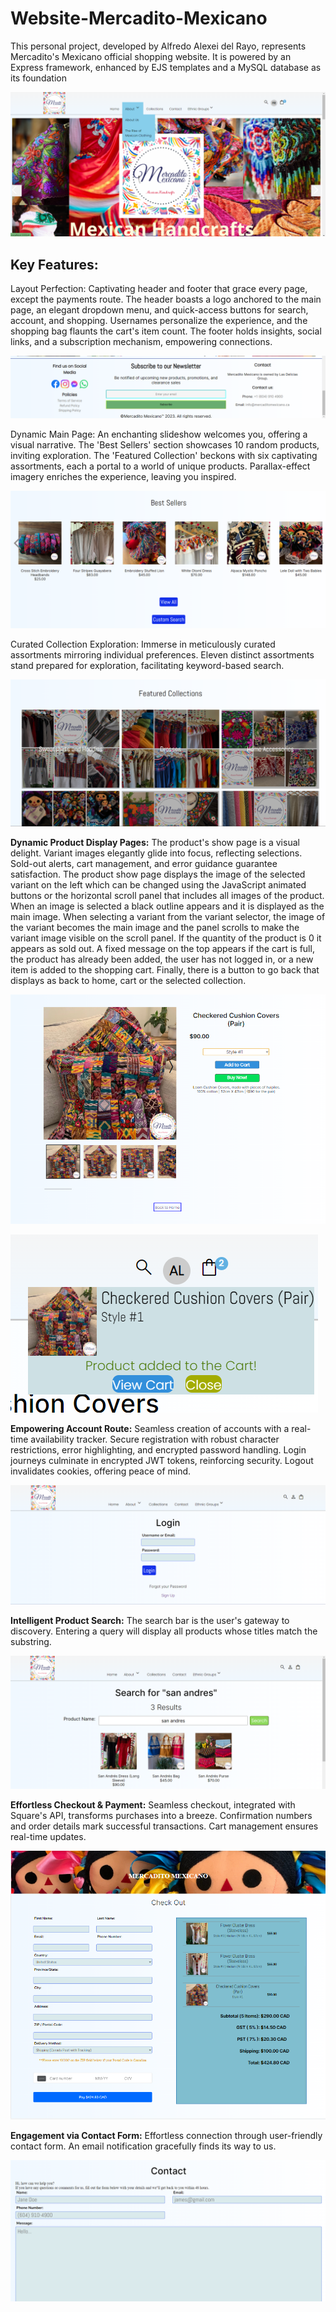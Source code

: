 # Website-Mercadito-Mexicano
This personal project, developed by Alfredo Alexei del Rayo, represents Mercadito's Mexicano official shopping website. It is powered by an Express framework, enhanced by EJS templates and a MySQL database as its foundation

![image](README%20Images/main_page.png)

## Key Features:

Layout Perfection: Captivating header and footer that grace every page, except the payments route. The header boasts a logo anchored to the main page, an elegant dropdown menu, and quick-access buttons for search, account, and shopping. Usernames personalize the experience, and the shopping bag flaunts the cart's item count. The footer holds insights, social links, and a subscription mechanism, empowering connections.

![image](README%20Images/footer.png)

Dynamic Main Page: An enchanting slideshow welcomes you, offering a visual narrative. The 'Best Sellers' section showcases 10 random products, inviting exploration. The 'Featured Collection' beckons with six captivating assortments, each a portal to a world of unique products. Parallax-effect imagery enriches the experience, leaving you inspired.

![image](README%20Images/best_sellers.png)


Curated Collection Exploration: Immerse in meticulously curated assortments mirroring individual preferences. Eleven distinct assortments stand prepared for exploration, facilitating keyword-based search. 

![image](README%20Images/featured_collections.png)

**Dynamic Product Display Pages:** The product's show page is a visual delight. Variant images elegantly glide into focus, reflecting selections. Sold-out alerts, cart management, and error guidance guarantee satisfaction. The product show page displays the image of the selected variant on the left which can be changed using the JavaScript animated buttons or the horizontal scroll panel that includes all images of the product. When an image is selected a black outline appears and it is displayed as the main image. When selecting a variant from the variant selector, the image of the variant becomes the main image and the panel scrolls to make the variant image visible on the scroll panel. If the quantity of the product is 0 it appears as sold out. A fixed message on the top appears if the cart is full, the product has already been added, the user has not logged in, or a new item is added to the shopping cart. Finally, there is a button to go back that displays as back to home, cart or the selected collection.   

![image](README%20Images/product_show.png)

![image](README%20Images/product_message.png)



**Empowering Account Route:** Seamless creation of accounts with a real-time availability tracker. Secure registration with robust character restrictions, error highlighting, and encrypted password handling. Login journeys culminate in encrypted JWT tokens, reinforcing security. Logout invalidates cookies, offering peace of mind.

![image](README%20Images/login.png)


**Intelligent Product Search:** The search bar is the user's gateway to discovery. Entering a query will display all products whose titles match the substring. 

![image](README%20Images/search.png)


**Effortless Checkout & Payment:** Seamless checkout, integrated with Square's API, transforms purchases into a breeze. Confirmation numbers and order details mark successful transactions. Cart management ensures real-time updates.

![image](README%20Images/checkout.png)


**Engagement via Contact Form:** Effortless connection through user-friendly contact form. An email notification gracefully finds its way to us.

![image](README%20Images/contact.png)
